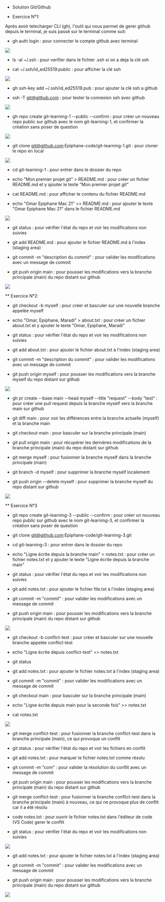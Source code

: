 * Solution Git/Github


* Exercice N°1:

Aprés avoir telecharger CLI (gh), l'outil qui nous permet de gerer github depuis le terminal, je suis passé sur le terminal comme suit:


* gh auth login : pour connecter le compte github avec terminal


![](./assets/1_1.png)

* ls -al ~/.ssh : pour verifier dans le fichier .ssh si on a deja la clé ssh


* cat ~/.ssh/id_ed25519.public : pour afficher la clé ssh

![](./assets/1_2.png)

* gh ssh-key add ~/.ssh/id_ed25519.pub : pour ajouter la clé ssh a github

* ssh -T git@github.com : pour tester la connexion ssh avec github

![](./assets/1_3.png)

* gh repo create git-learning-1 --public --confirm : pour créer un nouveau repo public sur github avec le nom git-learning-1, et confirmer la création sans poser de question

![](./assets/1_4.png)

* git clone git@github.com:Epiphane-code/git-learning-1.git : pour cloner le repo en local


![](./assets/1_5.png)

* cd git-learning-1 : pour entrer dans le dossier du repo

* echo "Mon premier projet git" > README.md : pour créer un fichier README.md et y ajouter le texte "Mon premier projet git"

* cat README.md : pour afficher le contenu du fichier README.md

* echo "Omar Epiphane Mac 21" >> README.md : pour ajouter le texte "Omar Epiphane Mac 21" dans le fichier README.md

![](./assets/1_6.png)

* git status : pour vérifier l'état du repo et voir les modifications non suivies

* git add README.md : pour ajouter le fichier README.md à l'index (staging area)

* git commit -m "description du commit" : pour valider les modifications avec un message de commit

* git push origin main : pour pousser les modifications vers la branche principale (main) du repo distant sur github

![](./assets/1_7.png)



** Exercice N°2:

* git checkout -b myself : pour créer et basculer sur une nouvelle branche appelée myself

* echo "Omar, Epiphane, Maradi" > about.txt : pour créer un fichier about.txt et y ajouter le texte "Omar, Epiphane, Maradi"

* git status : pour vérifier l'état du repo et voir les modifications non suivies

* git add about.txt : pour ajouter le fichier about.txt à l'index (staging area)

* git commit -m "description du commit" : pour valider les modifications avec un message de commit

* git push origin myself : pour pousser les modifications vers la branche myself du repo distant sur github

![](./assets/2_1.png)

* gh pr create --base main --head myself --title "request" --body "test" : pour créer une pull request depuis la branche myself vers la branche main sur github

* git diff main : pour voir les différences entre la branche actuelle (myself) et la branche main

* git checkout main : pour basculer sur la branche principale (main)

* git pull origin main : pour récupérer les dernières modifications de la branche principale (main) du repo distant sur github

* git merge myself : pour fusionner la branche myself dans la branche principale (main)

* git branch -d myself : pour supprimer la branche myself localement

* git push origin --delete myself : pour supprimer la branche myself du repo distant sur github


![](./assets/2_2.png)



** Exercice N°3

* git repo create git-learning-3 --public --confirm : pour créer un nouveau repo public sur github avec le nom git-learning-3, et confirmer la création sans poser de question

* git clone git@github.com:Epiphane-code/git-learning-3.git

* cd git-learning-3 : pour entrer dans le dossier du repo

* echo "Ligne écrite depuis la branche main" > notes.txt : pour créer un fichier notes.txt et y ajouter le texte "Ligne écrite depuis la branche main"

* git status : pour vérifier l'état du repo et voir les modifications non suivies

* git add notes.txt : pour ajouter le fichier file.txt à l'index (staging area)

* git commit -m "commit" : pour valider les modifications avec un message de commit

* git push origin main : pour pousser les modifications vers la branche principale (main) du repo distant sur github

![](./assets/3_1.png)

* git checkout -b conflict-test : pour créer et basculer sur une nouvelle branche appelée conflict-test

* echo "Ligne écrite depuis conflict-test" >> notes.txt

* git status

* git add notes.txt : pour ajouter le fichier notes.txt à l'index (staging area)

* git commit -m "commit" : pour valider les modifications avec un message de commit

* git checkout main : pour basculer sur la branche principale (main)

* echo "Ligne écrite depuis main pour la seconde fois" >> notes.txt

* cat notes.txt

![](./assets/3_2.png)

* git merge conflict-test : pour fusionner la branche conflict-test dans la branche principale (main), ce qui provoque un conflit

* git status : pour vérifier l'état du repo et voir les fichiers en conflit

* git add notes.txt : pour marquer le fichier notes.txt comme résolu

* git commit -m "com" : pour valider la résolution du conflit avec un message de commit

* git push origin main : pour pousser les modifications vers la branche principale (main) du repo distant sur github

* git merge conflict-test : pour fusionner la branche conflict-test dans la branche principale (main) à nouveau, ce qui ne provoque plus de conflit car il a été résolu

* code notes.txt : pour ouvrir le fichier notes.txt dans l'éditeur de code (VS Code) gerer le conflit

* git status : pour vérifier l'état du repo et voir les modifications non suivies



![](./assets/3_3.png)


* git add notes.txt : pour ajouter le fichier notes.txt à l'index (staging area)

* git commit -m "commit" : pour valider les modifications avec un message de commit

* git push origin main : pour pousser les modifications vers la branche principale (main) du repo distant sur github

![](./assets/3_4.png)


